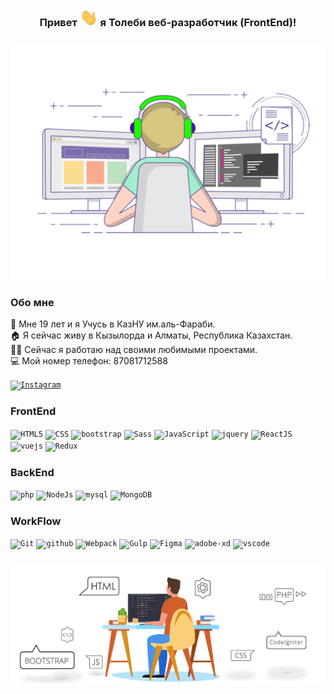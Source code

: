 
<h3 align="center" style> Привет <img src="https://github.com/tolebijaksybai/tolebijaksybai/blob/master/Hi.gif" width="29px">  я Толеби веб-разработчик (FrontEnd)!
</h3>

<h3 align="center">
    <img src="https://github.com/tolebijaksybai/tolebijaksybai/blob/master/Frontend.gif" alt="Coder GIF" max-width="500" max-height="350">
</h3>
<h3 align="left">Обо мне</h3>
🏢 Мне 19 лет и я Учусь в КазНУ им.аль-Фараби.<br/>
🏠 Я сейчас живу в Кызылорда и Алматы, Республика Казахстан.<br/>
👨‍💻‍ Сейчас я работаю над своими любимыми проектами.<br/>
💻 Мой номер телефон: 87081712588<br/>


<code><a href="https://www.instagram.com/tolebijaksybai_/?hl=ru"><img alt="Instagram" width="50px" height="50px" src="https://cdn.worldvectorlogo.com/logos/instagram-2016.svg" /></a></code>


<h3 align="left">FrontEnd</h3>

<code><img alt="HTML5" width="50px" height="50px" src="https://image.flaticon.com/icons/svg/226/226269.svg" /></code>
<code><img alt="CSS" width="50px" height="50px" src="https://image.flaticon.com/icons/svg/732/732190.svg" /></code>
<code><img alt="bootstrap" width="50px" height="50px" src="https://cdn.worldvectorlogo.com/logos/bootstrap-5-1.svg"/></code>
<code><img alt="Sass" width="50px" height="50px" src="https://cdn.worldvectorlogo.com/logos/sass-1.svg" /></code>
<code><img alt="JavaScript" width="50px" height="50px" src="https://cdn.worldvectorlogo.com/logos/javascript.svg" /></code>
<code><img alt="jquery" width="50px" height="60px" src="https://cdn.worldvectorlogo.com/logos/jquery.svg"/></code>
<code><img alt="ReactJS" width="50px" height="50px" src="https://cdn.worldvectorlogo.com/logos/react-1.svg"/></code>
<code><img alt="vuejs" width="50px" height="50px" src="https://cdn.worldvectorlogo.com/logos/vue-js-1.svg"/></code>
<code><img alt="Redux" width="50px" height="50px" src="https://cdn.worldvectorlogo.com/logos/redux.svg"/></code>

<h3 align="left">BackEnd</h3>
<code><img alt="php" width="50px" height="50px" src="https://cdn.worldvectorlogo.com/logos/php.svg"/></code>
<code><img alt="NodeJs" width="40px" height="50px" src="https://cdn.worldvectorlogo.com/logos/nodejs-icon.svg" /></code>
<code><img alt="mysql" width="50px" height="50px" src="https://cdn.worldvectorlogo.com/logos/mysql-5.svg"/></code>
<code><img alt="MongoDB" width="50px" height="50px" src="https://cdn.worldvectorlogo.com/logos/mongodb.svg"/></code>



<h3 align="left">WorkFlow</h3>
<code><img alt="Git" width="50px"  height="50px" src="https://cdn.worldvectorlogo.com/logos/git-icon.svg" /></code>
<code><img alt="github" width="50px" height="50px" src="https://cdn.worldvectorlogo.com/logos/github-octocat.svg"/></code>
<code><img alt="Webpack" width="50px" height="50px" src="https://cdn.worldvectorlogo.com/logos/webpack-icon.svg"/></code>
<code><img alt="Gulp" width="50px" height="50px" src="https://cdn.worldvectorlogo.com/logos/gulp.svg"/></code>
<code><img alt="Figma" width="50px" height="40px" src="https://cdn.worldvectorlogo.com/logos/figma-1.svg" /></code>
<code><img alt="adobe-xd" width="50px" height="45px" src="https://cdn.worldvectorlogo.com/logos/adobe-xd-1.svg"/></code>
<code><img alt="vscode" width="45px"  height="50px" src="https://cdn.worldvectorlogo.com/logos/visual-studio-code.svg"/></code>


<h3 align="center">
    <img src="https://github.com/tolebijaksybai/tolebijaksybai/blob/master/My-work.gif" alt="Coder GIF" max-width="600" max-height="200">
</h3>
